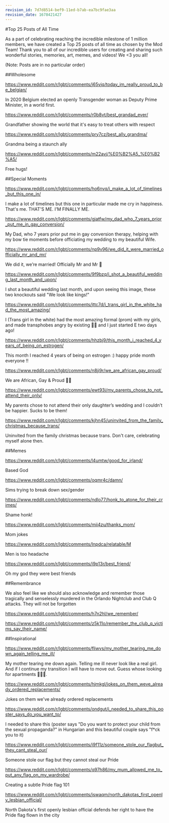 ```yaml
---
revision_id: 7d7d8514-bef9-11ed-b7ab-ea7bc9fae3aa
revision_date: 1678421427
---
```


#Top 25 Posts of All Time

As a part of celebrating reaching the incredible milestone of 1 million members, we have created a Top 25 posts of all time as chosen by the Mod Team! Thank you to all of our incredible users for creating and sharing such wonderful stories, memories, art, memes, and videos! We &lt;3 you all!


(Note: Posts are in no particular order)

##Wholesome


https://www.reddit.com/r/lgbt/comments/j65vjq/today_im_really_proud_to_be_belgian/

In 2020 Belgium elected an openly Transgender woman as Deputy Prime Minister, in a world first.


https://www.reddit.com/r/lgbt/comments/r0b8vt/best_grandad_ever/

Grandfather showing the world that it's easy to treat others with respect


https://www.reddit.com/r/lgbt/comments/pry7cz/best_ally_grandma/

Grandma being a staunch ally


https://www.reddit.com/r/lgbt/comments/m22avj/%E0%B2%A5_%E0%B2%A5/

Free hugs!


##Special Moments


https://www.reddit.com/r/lgbt/comments/ho6nvq/i_make_a_lot_of_timelines_but_this_one_in/

I make a lot of timelines but this one in particular made me cry in happiness. That's me. THAT'S ME. I'M FINALLY ME.


https://www.reddit.com/r/lgbt/comments/gjatfw/my_dad_who_7_years_prior_put_me_in_gay_conversion/

My Dad, who 7 years prior put me in gay conversion therapy, helping with my bow tie moments before officiating my wedding to my beautiful Wife.


https://www.reddit.com/r/lgbt/comments/np9v96/we_did_it_were_married_officially_mr_and_mr/

We did it, we’re married! Officially Mr and Mr 🥰

https://www.reddit.com/r/lgbt/comments/9f9bzq/i_shot_a_beautiful_wedding_last_month_and_upon/

I shot a beautiful wedding last month, and upon seeing this image, these two knockouts said "We look like kings!"


https://www.reddit.com/r/lgbt/comments/jttc7d/i_trans_girl_in_the_white_had_the_most_amazing/

I (Trans girl in the white) had the most amazing formal (prom) with my girls, and made transphobes angry by existing ✌🏻 and I just started E two days ago!


https://www.reddit.com/r/lgbt/comments/hhzbj9/this_month_i_reached_4_years_of_being_on_estrogen/

This month I reached 4 years of being on estrogen :) happy pride month everyone !!


https://www.reddit.com/r/lgbt/comments/n8ji9r/we_are_african_gay_proud/

We are African, Gay &amp; Proud 🏳️‍🌈


https://www.reddit.com/r/lgbt/comments/ewt93j/my_parents_chose_to_not_attend_their_only/

My parents chose to not attend their only daughter’s wedding and I couldn’t be happier. Sucks to be them!


https://www.reddit.com/r/lgbt/comments/kjhn45/uninvited_from_the_family_christmas_because_trans/

Uninvited from the family christmas because trans. Don't care, celebrating myself alone then.


##Memes

https://www.reddit.com/r/lgbt/comments/l4umtw/good_for_irland/

Based God


https://www.reddit.com/r/lgbt/comments/oqmr4c/damn/

Sims trying to break down sex/gender


https://www.reddit.com/r/lgbt/comments/ndlo77/honk_to_atone_for_their_crimes/

Shame honk!


https://www.reddit.com/r/lgbt/comments/mii4zu/thanks_mom/

Mom jokes


https://www.reddit.com/r/lgbt/comments/lnpdca/relatable/M

Men is too headache


https://www.reddit.com/r/lgbt/comments/i9p13r/best_friend/

Oh my god they were best friends



##Remembrance

We also feel like we should also acknowledge and remember those tragically and senselessly murdered in the Orlando Nightclub and Club Q attacks. They will not be forgotten

https://www.reddit.com/r/lgbt/comments/h7n2hl/we_remember/

https://www.reddit.com/r/lgbt/comments/z5k11o/remember_the_club_q_victims_say_their_name/



##Inspirational


https://www.reddit.com/r/lgbt/comments/fliwvs/my_mother_tearing_me_down_again_telling_me_ill/

My mother tearing me down again. Telling me ill never look like a real girl. And if I continue my transition I will have to move out. Guess whose looking for apartments 🙋🏼‍♀️.


https://www.reddit.com/r/lgbt/comments/hjmkgl/jokes_on_them_weve_already_ordered_replacements/

Jokes on them we've already ordered replacements


https://www.reddit.com/r/lgbt/comments/ondgut/i_needed_to_share_this_poster_says_do_you_want_to/

I needed to share this (poster says "Do you want to protect your child from the sexual propaganda?" in Hungarian and this beautiful couple says "f*ck you to it)


https://www.reddit.com/r/lgbt/comments/i9f11z/someone_stole_our_flagbut_they_cant_steal_our/

Someone stole our flag but they cannot steal our Pride


https://www.reddit.com/r/lgbt/comments/q97h86/my_mum_allowed_me_to_put_any_flag_on_my_wardrobe/

Creating a subtle Pride flag 101


https://www.reddit.com/r/lgbt/comments/jswaqm/north_dakotas_first_openly_lesbian_official/

North Dakota's first openly lesbian official defends her right to have the Pride flag flown in the city